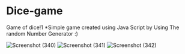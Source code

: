 # Dice-game
Game of dice!1
*Simple game created using Java Script by Using The random Number Generator :)


![Screenshot (340)](https://user-images.githubusercontent.com/64797270/97426779-f3db5500-1939-11eb-9d22-c950cfb8d801.png)
![Screenshot (341)](https://user-images.githubusercontent.com/64797270/97426786-f50c8200-1939-11eb-94c2-5e0f23510fef.png)
![Screenshot (342)](https://user-images.githubusercontent.com/64797270/97426788-f5a51880-1939-11eb-9330-3596a70c8968.png)
